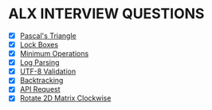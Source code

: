 # ALX INTERVIEW QUESTIONS


- [x] [Pascal's Triangle](https://github.com/AdekeyeAdeniyi/alx-interview/blob/main/0x00-pascal_triangle/0-pascal_triangle.py)
- [x] [Lock Boxes](https://github.com/AdekeyeAdeniyi/alx-interview/blob/main/0x01-lockboxes/0-lockboxes.py)
- [x] [Minimum Operations](https://github.com/AdekeyeAdeniyi/alx-interview/blob/main/0x02-minimum_operations/0-minoperations.py)
- [x] [Log Parsing](https://github.com/AdekeyeAdeniyi/alx-interview/blob/main/0x03-log_parsing/0-stats.py)
- [x] [UTF-8 Validation](https://github.com/AdekeyeAdeniyi/alx-interview/blob/main/0x04-utf8_validation/0-validate_utf8.py)
- [x] [Backtracking](https://github.com/AdekeyeAdeniyi/alx-interview/blob/main/0x05-nqueens/0-nqueens.py)
- [x] [API Request](https://github.com/AdekeyeAdeniyi/alx-interview/blob/main/0x06-starwars_api/0-starwars_characters.js)
- [x] [Rotate 2D Matrix Clockwise](https://github.com/AdekeyeAdeniyi/alx-interview/blob/main/0x07-rotate_2d_matrix/0-rotate_2d_matrix.py)

